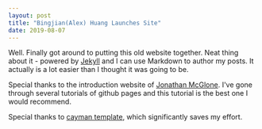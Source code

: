 ```yaml
---
layout: post
title: "Bingjian(Alex) Huang Launches Site"
date: 2019-08-07
---
```


Well. Finally got around to putting this old website together. Neat thing about it - powered by [Jekyll](http://jekyllrb.com) and I can use Markdown to author my posts. It actually is a lot easier than I thought it was going to be.

Special thanks to the introduction website of [Jonathan McGlone](http://jmcglone.com/guides/github-pages/). I've gone through several tutorials of github pages and this tutorial is the best one I would recommend.

Special thanks to [cayman template](https://github.com/lorepirri/cayman-blog), which significantly saves my effort.

